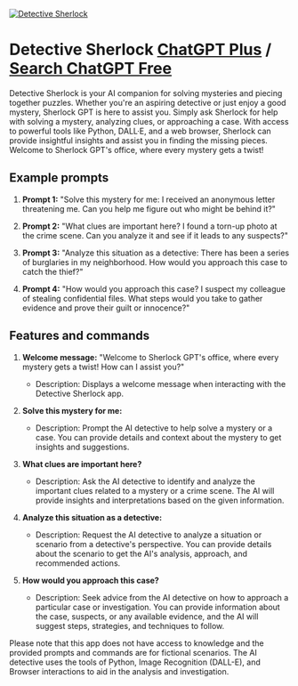 
[![Detective Sherlock](https://files.oaiusercontent.com/file-j9sjI721f8uN84XZATbZzkaj?se=2123-10-17T15%3A06%3A23Z&sp=r&sv=2021-08-06&sr=b&rscc=max-age%3D31536000%2C%20immutable&rscd=attachment%3B%20filename%3Dcircular_detective_gpt.png&sig=XUds1f21dSLvOI2/o8HXhg409eqM3zvPTWMeRiP9Xj4%3D)](https://chat.openai.com/g/g-SIHgNEwOC-detective-sherlock)

# Detective Sherlock [ChatGPT Plus](https://chat.openai.com/g/g-SIHgNEwOC-detective-sherlock) / [Search ChatGPT Free](https://gptcall.net/index.html#/?search=Detective%20Sherlock)

Detective Sherlock is your AI companion for solving mysteries and piecing together puzzles. Whether you're an aspiring detective or just enjoy a good mystery, Sherlock GPT is here to assist you. Simply ask Sherlock for help with solving a mystery, analyzing clues, or approaching a case. With access to powerful tools like Python, DALL·E, and a web browser, Sherlock can provide insightful insights and assist you in finding the missing pieces. Welcome to Sherlock GPT's office, where every mystery gets a twist!

## Example prompts

1. **Prompt 1:** "Solve this mystery for me: I received an anonymous letter threatening me. Can you help me figure out who might be behind it?"

2. **Prompt 2:** "What clues are important here? I found a torn-up photo at the crime scene. Can you analyze it and see if it leads to any suspects?"

3. **Prompt 3:** "Analyze this situation as a detective: There has been a series of burglaries in my neighborhood. How would you approach this case to catch the thief?"

4. **Prompt 4:** "How would you approach this case? I suspect my colleague of stealing confidential files. What steps would you take to gather evidence and prove their guilt or innocence?"

## Features and commands

1. **Welcome message:** "Welcome to Sherlock GPT's office, where every mystery gets a twist! How can I assist you?"
   - Description: Displays a welcome message when interacting with the Detective Sherlock app.

2. **Solve this mystery for me:**
   - Description: Prompt the AI detective to help solve a mystery or a case. You can provide details and context about the mystery to get insights and suggestions.

3. **What clues are important here?**
   - Description: Ask the AI detective to identify and analyze the important clues related to a mystery or a crime scene. The AI will provide insights and interpretations based on the given information.

4. **Analyze this situation as a detective:**
   - Description: Request the AI detective to analyze a situation or scenario from a detective's perspective. You can provide details about the scenario to get the AI's analysis, approach, and recommended actions.

5. **How would you approach this case?**
   - Description: Seek advice from the AI detective on how to approach a particular case or investigation. You can provide information about the case, suspects, or any available evidence, and the AI will suggest steps, strategies, and techniques to follow.

Please note that this app does not have access to knowledge and the provided prompts and commands are for fictional scenarios. The AI detective uses the tools of Python, Image Recognition (DALL-E), and Browser interactions to aid in the analysis and investigation.


